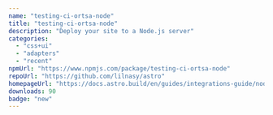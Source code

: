 ```yaml
---
name: "testing-ci-ortsa-node"
title: "testing-ci-ortsa-node"
description: "Deploy your site to a Node.js server"
categories:
  - "css+ui"
  - "adapters"
  - "recent"
npmUrl: "https://www.npmjs.com/package/testing-ci-ortsa-node"
repoUrl: "https://github.com/lilnasy/astro"
homepageUrl: "https://docs.astro.build/en/guides/integrations-guide/node/"
downloads: 90
badge: "new"
---
```

